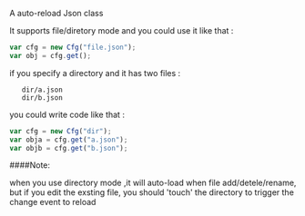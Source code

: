 A auto-reload Json class

It supports file/diretory mode
and you could use it like that :

```js
var cfg = new Cfg("file.json");
var obj = cfg.get();
```

if you specify a directory and it has two files :

```
   dir/a.json
   dir/b.json
```

you could write code like that :

```js
var cfg = new Cfg("dir");
var obja = cfg.get("a.json");
var objb = cfg.get("b.json");
```

####Note:


when you use directory mode ,it will auto-load when 
file add/detele/rename, but if you edit the exsting file,
you should 'touch' the directory to trigger the change event
to reload 

